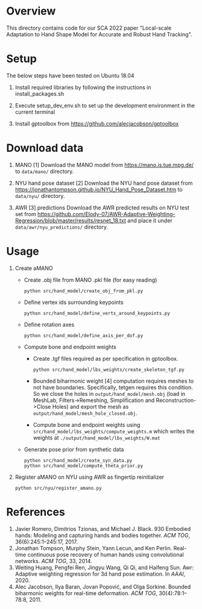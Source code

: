 # Overview
This directory contains code for our SCA 2022 paper "Local-scale Adaptation to Hand Shape Model for Accurate and Robust Hand Tracking".

# Setup
The below steps have been tested on Ubuntu 18.04

1. Install required libraries by following the instructions in install_packages.sh

2. Execute setup_dev_env.sh to set up the development environment in the current terminal
    
3. Install gptoolbox from https://github.com/alecjacobson/gptoolbox

# Download data
1. MANO [1]
    Download the MANO model from https://mano.is.tue.mpg.de/ to `data/mano/` directory.

2. NYU hand pose dataset [2]
    Download the NYU hand pose dataset from https://jonathantompson.github.io/NYU_Hand_Pose_Dataset.htm to `data/nyu/` directory.

3. AWR [3] predictions
    Download the AWR predicted results on NYU test set from https://github.com/Elody-07/AWR-Adaptive-Weighting-Regression/blob/master/results/resnet_18.txt and place it under `data/awr/nyu_predictions/` directory.

# Usage
1. Create aMANO
    - Create .obj file from MANO .pkl file (for easy reading)
        ```
        python src/hand_model/create_obj_from_pkl.py
        ```

    - Define vertex ids surrounding keypoints
        ```
        python src/hand_model/define_verts_around_keypoints.py
        ```
    
    - Define rotation axes
        ```
        python src/hand_model/define_axis_per_dof.py
        ```
    
    - Compute bone and endpoint weights
        - Create .tgf files required as per specification in gptoolbox.
            ```
            python src/hand_model/lbs_weights/create_skeleton_tgf.py
            ```

        - Bounded biharmonic weight [4] computation requires meshes to not have boundaries. Specifically, tetgen requires this condition. So we close the holes in `output/hand_model/mesh.obj` (load in MeshLab, Filters->Remeshing, Simplification and Reconstruction->Close Holes) and export the mesh as `output/hand_model/mesh_hole_closed.obj`.
        
        - Compute bone and endpoint weights using `src/hand_model/lbs_weights/compute_weights.m` which writes the weights at `./output/hand_model/lbs_weights/W.mat`

    - Generate pose prior from synthetic data
        ```
        python src/hand_model/create_syn_data.py
        python src/hand_model/compute_theta_prior.py
        ```

2. Register aMANO on NYU using AWR as fingertip reinitializer
    ```
    python src/nyu/register_amano.py
    ```

# References
1. Javier Romero, Dimitrios Tzionas, and Michael J. Black. 930 Embodied hands: Modeling and capturing hands and bodies together. *ACM TOG*, 36(6):245:1–245:17, 2017.
2. Jonathan Tompson, Murphy Stein, Yann Lecun, and Ken Perlin. Real-time continuous pose recovery of human hands using convolutional networks. *ACM TOG*, 33, 2014.
3. Weiting Huang, Pengfei Ren, Jingyu Wang, Qi Qi, and Haifeng Sun. Awr: Adaptive weighting regression for 3d hand pose estimation. In *AAAI*, 2020.
4. Alec Jacobson, Ilya Baran, Jovan Popović, and Olga Sorkine. Bounded biharmonic weights for real-time deformation. *ACM TOG*, 30(4):78:1–78:8, 2011.